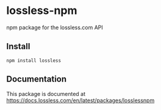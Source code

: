 # lossless-npm
npm package for the lossless.com API

## Install

    npm install lossless

## Documentation
This package is documented at https://docs.lossless.com/en/latest/packages/losslessnpm